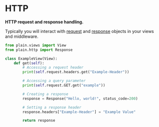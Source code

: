 # HTTP

**HTTP request and response handling.**

Typically you will interact with [request](request.py#HttpRequest) and [response](response.py#ResponseBase) objects in your views and middleware.

```python
from plain.views import View
from plain.http import Response

class ExampleView(View):
    def get(self):
        # Accessing a request header
        print(self.request.headers.get("Example-Header"))

        # Accessing a query parameter
        print(self.request.GET.get("example"))

        # Creating a response
        response = Response("Hello, world!", status_code=200)

        # Setting a response header
        response.headers["Example-Header"] = "Example Value"

        return response
```
